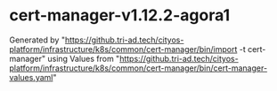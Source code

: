 # cert-manager-v1.12.2-agora1

Generated by "https://github.tri-ad.tech/cityos-platform/infrastructure/k8s/common/cert-manager/bin/import -t cert-manager"
using Values from "https://github.tri-ad.tech/cityos-platform/infrastructure/k8s/common/cert-manager/bin/cert-manager-values.yaml"
